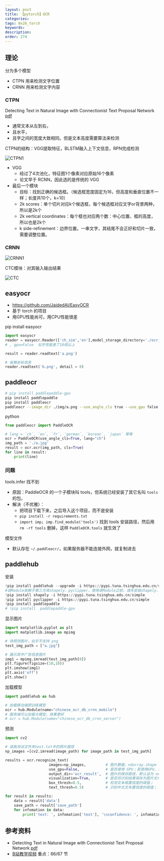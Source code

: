 ```yaml
---
layout: post
title: 【pytorch】OCR
categories:
tags: 0x26_torch
keywords:
description:
order: 274
---
```


## 理论

分为多个模型
- CTPN 用来检测文字位置
- CRNN 用来检测文字内容

### CTPN

Detecting Text in Natural Image with Connectionist Text Proposal Network [pdf](https://arxiv.org/pdf/1609.03605.pdf)

- 通常文本从左到右，
- 且水平，
- 且字之间的宽度大致相同。但是文本高度需要算法来检测


CTPN的结构：VGG提取特征，BLSTM融入上下文信息，RPN完成检测

![CTPN1](/pictures_for_blog/nn/ocr/CPTN1.jpg)

- VGG
  - 经过了4次池化，特征图1个像素对应原始16个像素
  - 论文早于 RCNN，因此选的是传统的 VGG
- 最后一个模块
  - 目标：找到正确的候选框。（候选框宽度固定为16，但高度和垂直位置不一样；长度共10个，k=10）
  - 2k scores：单个切片对应k个候选框，每个候选框对应文字or背景两种，所以是2k个
  - 2k vertical coordinates：每个框也对应两个数：中心位置、框的高度，所以也是2k个
  - k side-refinement：边界位置。一串文字，其结尾不会正好和切片一致，需要调整位置。


### CRNN

![CRNN1](/pictures_for_blog/nn/ocr/CRNN1.jpg)


CTC模块：对其输入输出结果

![CTC](/pictures_for_blog/nn/ocr/CTC.jpeg)



## easyocr

- https://github.com/JaidedAI/EasyOCR
- 基于 torch 的项目
- 用GPU性能尚可，用CPU性能很差

pip install easyocr


```py
import easyocr
reader = easyocr.Reader(['ch_sim','en'],model_storage_directory='./ocr_model')
# , gpu=False  似乎性能差了10倍以上

result = reader.readtext('a.png')

# 省略坐标信息
reader.readtext('b.png', detail = 0)

```

## paddleocr


```bash
# pip install paddlepaddle-gpu
pip install paddlepaddle
pip install paddleocr
paddleocr --image_dir ./img/a.png --use_angle_cls true --use_gpu false
```


python
```python
from paddleocr import PaddleOCR

# lang = `ch`, `en`, `fr`, `german`, `korean`, `japan` 等等
ocr = PaddleOCR(use_angle_cls=True, lang="ch")
img_path = './a.jpg'
result = ocr.ocr(img_path, cls=True)
for line in result:
    print(line)
```


### 问题

tools.infer 找不到
- 原因：PaddleOCR 的一个子模块叫 tools，但系统已经安装了其它名叫 `tools` 的包，
- 解决（不优雅）：
    - 把项目下载下来，之后导入这个项目，而不是安装
    - `pip install -r requirements.txt`
    - `import imp; imp.find_module('tools')` 找到 tools 安装路径，然后用 `rm -rf tools` 删掉，这样 `PaddleOCR.tools` 就生效了

模型文件
- 默认存在 `~/.paddleocr/`，如果服务器不能连接外网，就复制进去


## paddlehub


安装
```python
!pip install paddlehub --upgrade -i https://pypi.tuna.tsinghua.edu.cn/simple
#该Module依赖于第三方库shapely、pyclipper，使用该Module之前，请先安装shapely、pyclipper
!pip install shapely -i https://pypi.tuna.tsinghua.edu.cn/simple
!pip install pyclipper -i https://pypi.tuna.tsinghua.edu.cn/simple
!pip install paddlepaddle
# !pip install  paddlepaddle-gpu
```


显示图片
```py
import matplotlib.pyplot as plt
import matplotlib.image as mpimg

# 待预测图片，似乎不支持 png
test_img_path = ["a.jpg"]

# 展示其中广告信息图片
img1 = mpimg.imread(test_img_path[0])
plt.figure(figsize=(10,10))
plt.imshow(img1)
plt.axis('off')
plt.show()
```

加载模型
```py
import paddlehub as hub

# 加载移动端预训练模型
ocr = hub.Module(name="chinese_ocr_db_crnn_mobile")
# 服务端可以加载大模型，效果更好
# ocr = hub.Module(name="chinese_ocr_db_crnn_server")
```

预测
```py
import cv2

# 读取测试文件夹test.txt中的照片路径
np_images =[cv2.imread(image_path) for image_path in test_img_path]

results = ocr.recognize_text(
                    images=np_images,         # 图片数据，ndarray.shape 为 [H, W, C]，BGR格式；
                    use_gpu=False,            # 是否使用 GPU；若使用GPU，请先设置CUDA_VISIBLE_DEVICES环境变量
                    output_dir='ocr_result',  # 图片的保存路径，默认设为 ocr_result；
                    visualization=True,       # 是否将识别结果保存为图片文件；
                    box_thresh=0.5,           # 检测文本框置信度的阈值；
                    text_thresh=0.5)          # 识别中文文本置信度的阈值；

for result in results:
    data = result['data']
    save_path = result['save_path']
    for infomation in data:
        print('text: ', infomation['text'], '\nconfidence: ', infomation['confidence'], '\ntext_box_position: ', infomation['text_box_position'])
```



## 参考资料

- Detecting Text in Natural Image with Connectionist Text Proposal Network [pdf](https://arxiv.org/pdf/1609.03605.pdf)  
- [B站教学视频](https://www.bilibili.com/video/BV1LP4y1F7UQ) 重点：66/67 节
